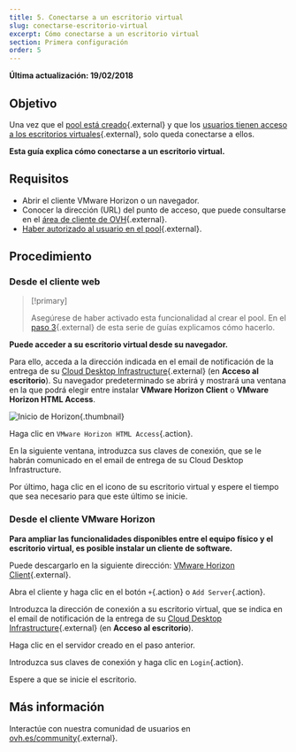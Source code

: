 ```yaml
---
title: 5. Conectarse a un escritorio virtual
slug: conectarse-escritorio-virtual
excerpt: Cómo conectarse a un escritorio virtual
section: Primera configuración
order: 5
---
```


**Última actualización: 19/02/2018**

## Objetivo

Una vez que el [pool está creado](https://docs.ovh.com/es/cloud-desktop-infrastructure/crear-pool/){.external} y que los [usuarios tienen acceso a los escritorios virtuales](https://docs.ovh.com/es/cloud-desktop-infrastructure/asignar-escritorios-virtuales/){.external}, solo queda conectarse a ellos.

**Esta guía explica cómo conectarse a un escritorio virtual.**

## Requisitos

- Abrir el cliente VMware Horizon o un navegador.
- Conocer la dirección (URL) del punto de acceso, que puede consultarse en el [área de cliente de OVH](https://www.ovh.com/auth/?action=gotomanager&from=https://www.ovh.es/&ovhSubsidiary=es){.external}.
- [Haber autorizado al usuario en el pool](https://docs.ovh.com/es/cloud-desktop-infrastructure/asignar-escritorios-virtuales/){.external}.


## Procedimiento

### Desde el cliente web

> [!primary]
>
> Asegúrese de haber activado esta funcionalidad al crear el pool. En el [paso 3](https://docs.ovh.com/es/cloud-desktop-infrastructure/crear-pool/){.external} de esta serie de guías explicamos cómo hacerlo.
> 

**Puede acceder a su escritorio virtual desde su navegador.**

Para ello, acceda a la dirección indicada en el email de notificación de la entrega de su [Cloud Desktop Infrastructure](https://www.ovh.es/cloud/cloud-desktop/infrastructure/){.external} (en **Acceso al escritorio**). Su navegador predeterminado se abrirá y mostrará una ventana en la que podrá elegir entre instalar **VMware Horizon Client** o **VMware Horizon HTML Access**.

![Inicio de Horizon](images/1200.png){.thumbnail}

Haga clic en `VMware Horizon HTML Access`{.action}.

En la siguiente ventana, introduzca sus claves de conexión, que se le habrán comunicado en el email de entrega de su Cloud Desktop Infrastructure.

Por último, haga clic en el icono de su escritorio virtual y espere el tiempo que sea necesario para que este último se inicie.


### Desde el cliente VMware Horizon

**Para ampliar las funcionalidades disponibles entre el equipo físico y el escritorio virtual, es posible instalar un cliente de software.**

Puede descargarlo en la siguiente dirección: [VMware Horizon Client](https://my.vmware.com/en/web/vmware/info/slug/desktop_end_user_computing/vmware_horizon_clients/4_0){.external}.

Abra el cliente y haga clic en el botón `+`{.action} o `Add Server`{.action}.

Introduzca la dirección de conexión a su escritorio virtual, que se indica en el email de notificación de la entrega de su [Cloud Desktop Infrastructure](https://www.ovh.es/cloud/cloud-desktop/infrastructure/){.external} (en **Acceso al escritorio**).

Haga clic en el servidor creado en el paso anterior.

Introduzca sus claves de conexión y haga clic en `Login`{.action}.

Espere a que se inicie el escritorio.

## Más información

Interactúe con nuestra comunidad de usuarios en [ovh.es/community](https://www.ovh.es/community/){.external}.

